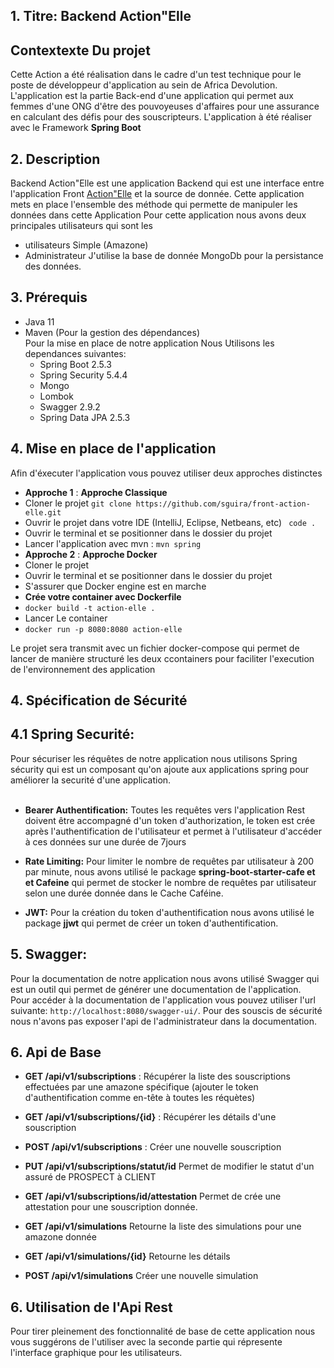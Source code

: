 
## 1. Titre: Backend Action"Elle 

## Contextexte Du projet
Cette Action a été réalisation dans le cadre d'un test technique pour le poste de développeur d'application au sein de Africa Devolution. L'application est la partie Back-end d'une application qui permet aux femmes d'une ONG d'être des pouvoyeuses d'affaires pour une assurance en calculant des défis pour des souscripteurs. L'application à été réaliser avec le Framework **Spring Boot**

## 2. **Description**
Backend Action"Elle est une application Backend qui est une interface entre l'application Front <a href="https://github.com/sguira/front-action-elle.git">Action"Elle</a> et la source de donnée. Cette application mets en place l'ensemble des méthode qui permette de manipuler les données dans cette Application 
Pour cette application nous avons deux principales utilisateurs qui sont les 
- utilisateurs Simple (Amazone) 
- Administrateur
J'utilise la base de donnée MongoDb pour la persistance des données.

## 3. Prérequis
- Java 11
- Maven (Pour la gestion des dépendances) <br>
Pour la mise en place de notre application Nous Utilisons les dependances suivantes:
    - Spring Boot 2.5.3
    - Spring Security 5.4.4
    - Mongo 
    - Lombok
    - Swagger 2.9.2
    - Spring Data JPA 2.5.3
## 4. Mise en place de l'application
Afin d'éxecuter l'application vous pouvez utiliser deux approches distinctes 
- **Approche 1** : **Approche Classique**
- Cloner le projet `git clone https://github.com/sguira/front-action-elle.git`
- Ouvrir le projet dans votre IDE (IntelliJ, Eclipse, Netbeans, etc) ` code .`
- Ouvrir le terminal et se positionner dans le dossier du projet
- Lancer l'application avec mvn 
 : `mvn spring`
- **Approche 2** : **Approche Docker**
- Cloner le projet
- Ouvrir le terminal et se positionner dans le dossier du projet
- S'assurer que Docker engine est en marche 
- **Crée votre container avec Dockerfile**
- `docker build -t action-elle .`
- Lancer Le container 
- `docker run -p 8080:8080 action-elle`

Le projet sera transmit avec un fichier docker-compose qui permet de lancer de manière structuré les deux ccontainers pour faciliter l'execution de l'environnement des application


## 4. Spécification de Sécurité 

## 4.1 Spring Securité: 
Pour sécuriser les réquêtes de notre application nous utilisons Spring sécurity qui est un composant qu'on ajoute aux applications spring pour améliorer la securité d'une application. <br><br>
- **Bearer Authentification:** Toutes les requêtes vers l'application Rest doivent être accompagné d'un token d'authorization, le token est crée après l'authentification de l'utilisateur et permet à l'utilisateur d'accéder à ces données sur une durée de 7jours 

- **Rate Limiting:** Pour limiter le nombre de requêtes par utilisateur à 200 par minute, nous avons utilisé le package **spring-boot-starter-cafe et et Cafeine** qui permet de stocker le nombre de requêtes par utilisateur selon une durée donnée dans le Cache Caféine.

- **JWT:** Pour la création du token d'authentification nous avons utilisé le package **jjwt** qui permet de créer un token d'authentification. 
## 5. Swagger:
Pour la documentation de notre application nous avons utilisé Swagger qui est un outil qui permet de générer une documentation de l'application. <br>
Pour accéder à la documentation de l'application vous pouvez utiliser l'url suivante: `http://localhost:8080/swagger-ui/`. Pour des souscis de sécurité nous n'avons pas exposer l'api de l'administrateur dans la documentation.

## 6. Api de Base
- **GET /api/v1/subscriptions** : Récupérer la liste des souscriptions effectuées par une amazone spécifique (ajouter le token d'authentification comme en-tête à toutes les réquètes)
- **GET /api/v1/subscriptions/{id}** : Récupérer les détails d'une souscription 
- **POST /api/v1/subscriptions** : Créer une nouvelle souscription
- **PUT /api/v1/subscriptions/statut/id** Permet de modifier le statut d'un assuré de PROSPECT à CLIENT
- **GET /api/v1/subscriptions/id/attestation** Permet de crée une attestation pour une souscription donnée.

- **GET /api/v1/simulations** Retourne la liste des simulations pour une amazone donnée
- **GET /api/v1/simulations/{id}** Retourne les détails
- **POST /api/v1/simulations** Créer une nouvelle simulation

## 6. Utilisation de l'Api Rest
Pour tirer pleinement des fonctionnalité de base de cette application nous vous suggérons de l'utiliser avec la seconde partie qui répresente l'interface graphique pour les utilisateurs.





